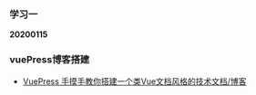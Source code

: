 ### 学习一

**20200115**

### vuePress博客搭建

- [VuePress 手摸手教你搭建一个类Vue文档风格的技术文档/博客](https://segmentfault.com/a/1190000016333850)